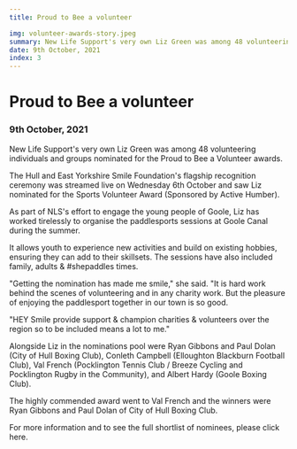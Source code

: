 ```yaml
---
title: Proud to Bee a volunteer

img: volunteer-awards-story.jpeg
summary: New Life Support's very own Liz Green was among 48 volunteering individuals and groups nominated for the Proud to Bee a Volunteer awards.
date: 9th October, 2021
index: 3
---
```


# Proud to Bee a volunteer

### 9th October, 2021

New Life Support's very own Liz Green was among 48 volunteering individuals and groups nominated for the Proud to Bee a Volunteer awards.

The Hull and East Yorkshire Smile Foundation's flagship recognition ceremony was streamed live on Wednesday 6th October and saw Liz nominated for the Sports Volunteer Award (Sponsored by Active Humber).

As part of NLS's effort to engage the young people of Goole, Liz has worked tirelessly to organise the paddlesports sessions at Goole Canal during the summer.

It allows youth to experience new activities and build on existing hobbies, ensuring they can add to their skillsets. The sessions have also included family, adults & #shepaddles times.

"Getting the nomination has made me smile," she said. "It is hard work behind the scenes of volunteering and in any charity work. But the pleasure of enjoying the paddlesport together in our town is so good.

"HEY Smile provide support & champion charities & volunteers over the region so to be included means a lot to me."

Alongside Liz in the nominations pool were Ryan Gibbons and Paul Dolan (City of Hull Boxing Club), Conleth Campbell (Elloughton Blackburn Football Club), Val French (Pocklington Tennis Club / Breeze Cycling and Pocklington Rugby in the Community), and Albert Hardy (Goole Boxing Club).

The highly commended award went to Val French and the winners were Ryan Gibbons and Paul Dolan of City of Hull Boxing Club.

For more information and to see the full shortlist of nominees, please click here.
